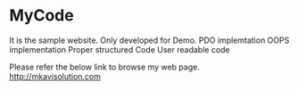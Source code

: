 # MyCode 
It is the sample website. Only developed for Demo.
PDO implemtation
OOPS implementation
Proper structured Code
User readable code

Please refer the below link to browse my web page.
http://mkavisolution.com


